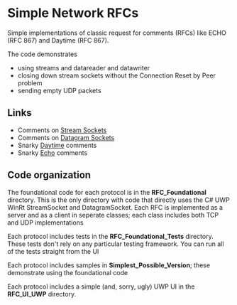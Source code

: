 # Simple Network RFCs

Simple implementations of classic request for comments (RFCs) like ECHO (RFC 867) and Daytime (RFC 867). 

The code demonstrates
* using streams and datareader and datawriter
* closing down stream sockets without the Connection Reset by Peer problem
* sending empty UDP packets

## Links

* Comments on [Stream Sockets](Source/Assets/Comments/About_Stream_Sockets.md)
* Comments on [Datagram Sockets](Source/Assets/Comments/About_Datagram_Sockets.md)
* Snarky [Daytime](Source/Assets/Comments/About_Daytime_Protocol_Rfc_867.md) comments
* Snarky [Echo](Source/Assets/Comments/About_Daytime_Protocol_Rfc_867.md) comments

## Code organization

The foundational code for each protocol is in the **RFC_Foundational** directory. This is the only directory with code that directly uses the C# UWP WinRt StreamSocket and DatagramSocket. Each RFC is implemented as a server and as a client in seperate classes; each class includes both TCP and UDP implementations

Each protocol includes tests in the **RFC_Foundational_Tests** directory. These tests don't rely on any particular testing framework. You can run all of the tests straight from the UI

Each protocol includes samples in **Simplest_Possible_Version**; these demonstrate using the foundational code

Each protocol includes a simple (and, sorry, ugly) UWP UI in the **RFC_UI_UWP** directory.
